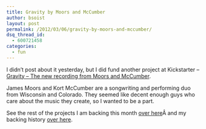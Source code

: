 ```yaml
---
title: Gravity by Moors and McCumber
author: bsoist
layout: post
permalink: /2012/03/06/gravity-by-moors-and-mccumber/
dsq_thread_id:
  - 600721458
categories:
  - fun
---
```

I didn&#8217;t post about it yesterday, but I did fund another project at Kickstarter &#8211; [Gravity &#8211; The new recording from Moors and McCumber][1].

James Moors and Kort McCumber are a songwriting and performing duo from Wisconsin and Colorado. They seemed like decent enough guys who care about the music they create, so I wanted to be a part.

See the rest of the projects I am backing this month [over here][2]Â and my backing history [over here][3].

 [1]: http://www.kickstarter.com/projects/moorsandmccumber/gravity-the-new-recording-from-moors-and-mccumber?ref=users
 [2]: http://whsjr.soistmann.com/oped/2012/03/01/kickstarter-my-new-obsession-and-12in12-for-march/
 [3]: http://www.kickstarter.com/profiles/bsoist/projects/backed
